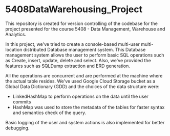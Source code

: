 # 5408DataWarehousing_Project
This repository is created for version controlling of the codebase for the project presented for the course 5408 - Data Management, Warehouse and Analytics. 

In this project, we've tried to create a console-based multi-user multi-location distributed Database management system.
This Database management system allows the user to perform basic SQL operations such as Create, insert, update, delete and select. Also, we've provided the features such as SQLDump extraction and ERD generation.

All the operations are concurrent and are performed at the machine where the actual table resides.
We've used Google Cloud Storage bucket as a Global Data Dictionary (GDD) and the choices of the data structure were:
* LinkedHashMap to perform operations on the data until the user commits
* HashMap was used to store the metadata of the tables for faster syntax and semantics check of the query.

Basic logging of the user and system actions is also implemented for better debugging.
